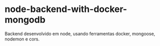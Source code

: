 # node-backend-with-docker-mongodb
 Backend desenvolvido em node, usando ferramentas docker, mongoose, nodemon e cors.
